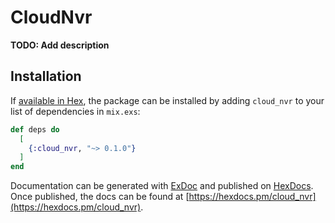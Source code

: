 # CloudNvr

**TODO: Add description**

## Installation

If [available in Hex](https://hex.pm/docs/publish), the package can be installed
by adding `cloud_nvr` to your list of dependencies in `mix.exs`:

```elixir
def deps do
  [
    {:cloud_nvr, "~> 0.1.0"}
  ]
end
```

Documentation can be generated with [ExDoc](https://github.com/elixir-lang/ex_doc)
and published on [HexDocs](https://hexdocs.pm). Once published, the docs can
be found at [https://hexdocs.pm/cloud_nvr](https://hexdocs.pm/cloud_nvr).

